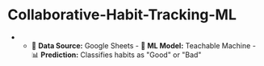 # Collaborative-Habit-Tracking-ML
-  - 📝 **Data Source:** Google Sheets   - 🤖 **ML Model:** Teachable Machine   - 📊 **Prediction:** Classifies habits as "Good" or "Bad" 
